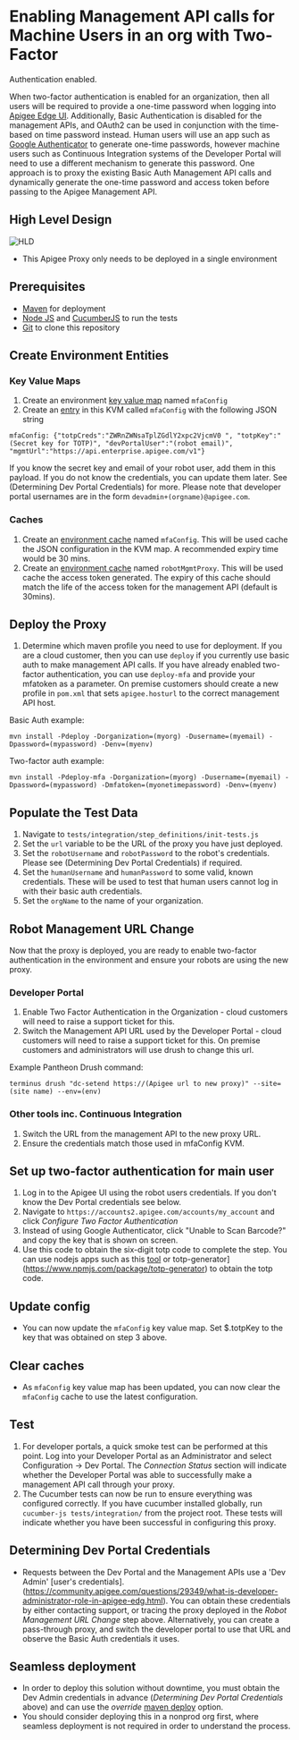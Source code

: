 # Enabling Management API calls for Machine Users in an org with Two-Factor
Authentication enabled.

When two-factor authentication is enabled for an organization, then all users
will be required to provide a one-time password when logging into [Apigee Edge
UI](http://docs.apigee.com/api-services/content/enable-two-factor-auth-your-apigee-account).
Additionally, Basic Authentication is disabled for the management APIs, and
OAuth2 can be used in conjunction with the time-based on time password instead.
Human users will use an app such as [Google Authenticator](https://support.google.com/accounts/answer/1066447?hl=en) to generate one-time
passwords, however machine users such as Continuous Integration systems of the
Developer Portal will need to use a different mechanism to generate this
password. One approach is to proxy the existing Basic Auth Management API calls
and dynamically generate the one-time password and access token before passing
to the Apigee Management API.

## High Level Design

![HLD](images/design.png "HLD")

- This Apigee Proxy only needs to be deployed in a single environment

## Prerequisites
- [Maven](https://maven.apache.org/) for deployment
- [Node JS](https://nodejs.org/en/) and [CucumberJS](https://github.com/cucumber/cucumber-js) to run the tests
- [Git](https://git-scm.com/) to clone this repository

## Create Environment Entities
### Key Value Maps
1) Create an environment [key value map](http://docs.apigee.com/management/apis/post/organizations/%7Borg_name%7D/environments/%7Benv_name%7D/keyvaluemaps) named `mfaConfig`
2) Create an [entry](http://docs.apigee.com/management/apis/post/organizations/%7Borg_name%7D/environments/%7Benv_name%7D/keyvaluemaps/%7Bmap_name%7D/entries) in this KVM called `mfaConfig` with the following JSON string
```
mfaConfig: {"totpCreds":"ZWRnZWNsaTplZGdlY2xpc2VjcmV0 ", "totpKey":"(Secret key for TOTP)", "devPortalUser":"(robot email)", "mgmtUrl":"https://api.enterprise.apigee.com/v1"}	
```
If you know the secret key and email of your robot user, add them in this payload. If you do not know the credentials, you can update them later. See (Determining Dev Portal Credentials) for more. Please note that developer portal usernames are in the form `devadmin+(orgname)@apigee.com`.

### Caches
1) Create an [environment cache](docs.apigee.com/management/apis/post/organizations/%7Borg_name%7D/environments/%7Benv_name%7D/caches) named `mfaConfig`. This will be used cache the JSON configuration in the KVM map. A recommended expiry time would be 30 mins.
2) Create an [environment cache](docs.apigee.com/management/apis/post/organizations/%7Borg_name%7D/environments/%7Benv_name%7D/caches) named `robotMgmtProxy`. This will be used cache the access token generated. The expiry of this cache should match the life of the access token for the management API (default is 30mins).

## Deploy the Proxy
1) Determine which maven profile you need to use for deployment. If you are a cloud customer, then you can use `deploy` if you currently use basic auth to make management API calls. If you have already enabled two-factor authentication, you can use `deploy-mfa` and provide your mfatoken as a parameter. On premise customers should create a new profile in `pom.xml` that sets `apigee.hosturl` to the correct management API host.

Basic Auth example:
```
mvn install -Pdeploy -Dorganization=(myorg) -Dusername=(myemail) -Dpassword=(mypassword) -Denv=(myenv)
```

Two-factor auth example:
```
mvn install -Pdeploy-mfa -Dorganization=(myorg) -Dusername=(myemail) -Dpassword=(mypassword) -Dmfatoken=(myonetimepassword) -Denv=(myenv)
```

## Populate the Test Data
1) Navigate to `tests/integration/step_definitions/init-tests.js`
2) Set the `url` variable to be the URL of the proxy you have just deployed.
3) Set the `robotUsername` and `robotPassword` to the robot's credentials. Please see (Determining Dev Portal Credentials) if required.
4) Set the `humanUsername` and `humanPassword` to some valid, known credentials. These will be used to test that human users cannot log in with their basic auth credentials.
5) Set the `orgName` to the name of your organization. 

## Robot Management URL Change
Now that the proxy is deployed, you are ready to enable two-factor authentication in the environment and ensure your robots are using the new proxy.
### Developer Portal
1) Enable Two Factor Authentication in the Organization - cloud customers will need to raise a support ticket for this.
2) Switch the Management API URL used by the Developer Portal - cloud customers will need to raise a support ticket for this. On premise customers and administrators will use drush to change this url. 

Example Pantheon Drush command:
```
terminus drush "dc-setend https://(Apigee url to new proxy)" --site=(site name) --env=(env)
```

### Other tools inc. Continuous Integration
1) Switch the URL from the management API to the new proxy URL.
2) Ensure the credentials match those used in mfaConfig KVM.

## Set up two-factor authentication for main user
1) Log in to the Apigee UI using the robot users credentials. If you don't know the Dev Portal credentials see below.
2) Navigate to `https://accounts2.apigee.com/accounts/my_account` and click *Configure Two Factor Authentication*
3) Instead of using Google Authenticator, click "Unable to Scan Barcode?" and copy the key that is shown on screen.
4) Use this code to obtain the six-digit totp code to complete the step. You can use nodejs apps such as this [tool](http://jsfiddle.net/russau/ch8PK/) or totp-generator](https://www.npmjs.com/package/totp-generator) to obtain the totp code.

## Update config
* You can now update the `mfaConfig` key value map. Set $.totpKey to the key that was obtained on step 3 above.

## Clear caches
* As `mfaConfig` key value map has been updated, you can now clear the `mfaConfig` cache to use the latest configuration.

## Test
1) For developer portals, a quick smoke test can be performed at this point. Log into your Developer Portal as an Administrator and select Configuration -> Dev Portal. The *Connection Status* section will indicate whether the Developer Portal was able to successfully make a management API call through your proxy.
2) The Cucumber tests can now be run to ensure everything was configured correctly. If you have cucumber installed globally, run `cucumber-js tests/integration/` from the project root. These tests will indicate whether you have been successful in configuring this proxy.

## Determining Dev Portal Credentials
* Requests between the Dev Portal and the Management APIs use a 'Dev Admin' [user's credentials].(https://community.apigee.com/questions/29349/what-is-developer-administrator-role-in-apigee-edg.html). You can obtain these credentials by either contacting support, or tracing the proxy deployed in the *Robot Management URL Change* step above. Alternatively, you can create a pass-through proxy, and switch the developer portal to use that URL and observe the Basic Auth credentials it uses.

## Seamless deployment
* In order to deploy this solution without downtime, you must obtain the Dev Admin credentials in advance (*Determining Dev Portal Credentials* above) and can use the *override* [maven deploy](https://github.com/apigee/apigee-deploy-maven-plugin) option.
* You should consider deploying this in a nonprod org first, where seamless deployment is not required in order to understand the process.
